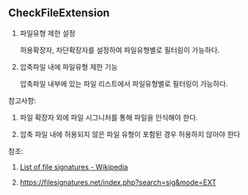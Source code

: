 ## CheckFileExtension

1) 파일유형 제한 설정

   허용확장자, 차단확장자를 설정하여 파일유형별로 필터링이 가능하다.
   
2) 압축파일 내에 파일유형 제한 기능

   압축파일 내부에 있는 파일 리스트에서 파일유형별로 필터링이 가능하다.

참고사항:
1) 파일 확장자 외에 파일 시그니처를 통해 파일을 인식해야 한다.
 
2) 압축 파일 내에 허용되지 않은 파일 유형이 포함된 경우 허용하지 않아야 한다


참조:
1) [List of file signatures - Wikipedia﻿](https://en.wikipedia.org/wiki/List_of_file_signatures)

2) https://filesignatures.net/index.php?search=sig&mode=EXT

